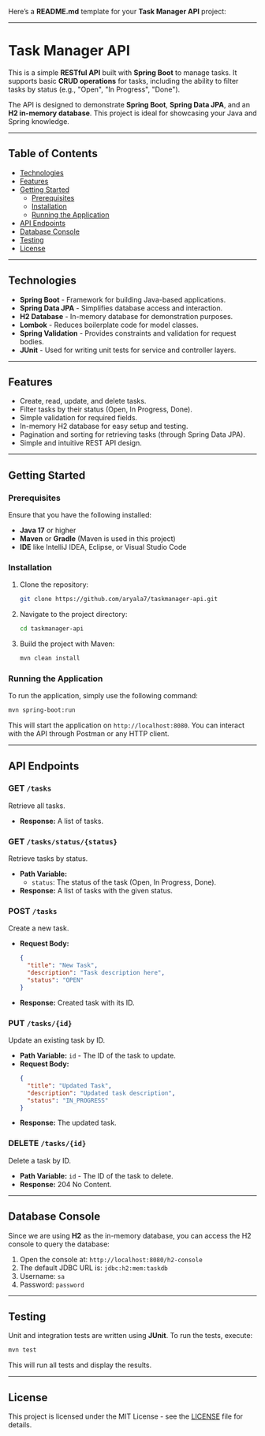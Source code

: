 Here’s a **README.md** template for your **Task Manager API** project:

---

# Task Manager API

This is a simple **RESTful API** built with **Spring Boot** to manage tasks. It supports basic **CRUD operations** for tasks, including the ability to filter tasks by status (e.g., "Open", "In Progress", "Done").

The API is designed to demonstrate **Spring Boot**, **Spring Data JPA**, and an **H2 in-memory database**. This project is ideal for showcasing your Java and Spring knowledge.

---

## Table of Contents

- [Technologies](#technologies)
- [Features](#features)
- [Getting Started](#getting-started)
    - [Prerequisites](#prerequisites)
    - [Installation](#installation)
    - [Running the Application](#running-the-application)
- [API Endpoints](#api-endpoints)
- [Database Console](#database-console)
- [Testing](#testing)
- [License](#license)

---

## Technologies

- **Spring Boot** - Framework for building Java-based applications.
- **Spring Data JPA** - Simplifies database access and interaction.
- **H2 Database** - In-memory database for demonstration purposes.
- **Lombok** - Reduces boilerplate code for model classes.
- **Spring Validation** - Provides constraints and validation for request bodies.
- **JUnit** - Used for writing unit tests for service and controller layers.

---

## Features

- Create, read, update, and delete tasks.
- Filter tasks by their status (Open, In Progress, Done).
- Simple validation for required fields.
- In-memory H2 database for easy setup and testing.
- Pagination and sorting for retrieving tasks (through Spring Data JPA).
- Simple and intuitive REST API design.

---

## Getting Started

### Prerequisites

Ensure that you have the following installed:
- **Java 17** or higher
- **Maven** or **Gradle** (Maven is used in this project)
- **IDE** like IntelliJ IDEA, Eclipse, or Visual Studio Code

### Installation

1. Clone the repository:
   ```bash
   git clone https://github.com/aryala7/taskmanager-api.git
   ```

2. Navigate to the project directory:
   ```bash
   cd taskmanager-api
   ```

3. Build the project with Maven:
   ```bash
   mvn clean install
   ```

### Running the Application

To run the application, simply use the following command:
```bash
mvn spring-boot:run
```

This will start the application on `http://localhost:8080`. You can interact with the API through Postman or any HTTP client.

---

## API Endpoints

### **GET** `/tasks`
Retrieve all tasks.
- **Response:** A list of tasks.

### **GET** `/tasks/status/{status}`
Retrieve tasks by status.
- **Path Variable:**
    - `status`: The status of the task (Open, In Progress, Done).
- **Response:** A list of tasks with the given status.

### **POST** `/tasks`
Create a new task.
- **Request Body:**
  ```json
  {
    "title": "New Task",
    "description": "Task description here",
    "status": "OPEN"
  }
  ```
- **Response:** Created task with its ID.

### **PUT** `/tasks/{id}`
Update an existing task by ID.
- **Path Variable:** `id` - The ID of the task to update.
- **Request Body:**
  ```json
  {
    "title": "Updated Task",
    "description": "Updated task description",
    "status": "IN_PROGRESS"
  }
  ```
- **Response:** The updated task.

### **DELETE** `/tasks/{id}`
Delete a task by ID.
- **Path Variable:** `id` - The ID of the task to delete.
- **Response:** 204 No Content.

---

## Database Console

Since we are using **H2** as the in-memory database, you can access the H2 console to query the database:

1. Open the console at: `http://localhost:8080/h2-console`
2. The default JDBC URL is: `jdbc:h2:mem:taskdb`
3. Username: `sa`
4. Password: `password`

---

## Testing

Unit and integration tests are written using **JUnit**. To run the tests, execute:
```bash
mvn test
```

This will run all tests and display the results.

---

## License

This project is licensed under the MIT License - see the [LICENSE](LICENSE) file for details.